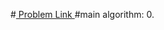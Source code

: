 #<a href='https://www.hackerrank.com/contests/projecteuler/challenges/euler011/problem'> Problem Link </a>
#main algorithm: 
    0. 